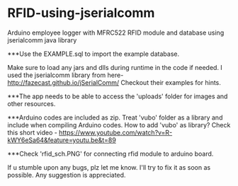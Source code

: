 # RFID-using-jserialcomm
Arduino employee logger with MFRC522 RFID module and database using jserialcomm java library

***Use the EXAMPLE.sql to import the example database.

Make sure to load any jars and dlls during runtime in the code if needed.
I used the jserialcomm library from here- http://fazecast.github.io/jSerialComm/
Checkout their examples for hints.

***The app needs to be able to access the 'uploads' folder for images and other resources.

***Arduino codes are included as zip.
Treat 'vubo' folder as a library and include when compiling Arduino codes.
How to add 'vubo' as library? Check this short video - https://www.youtube.com/watch?v=R-kWY6eSa64&feature=youtu.be&t=89

***Check 'rfid_sch.PNG' for connecting rfid module to arduino board.

If u stumble upon any bugs, plz let me know. I'll try to fix it as soon as possible. Any suggestion is appreciated.
